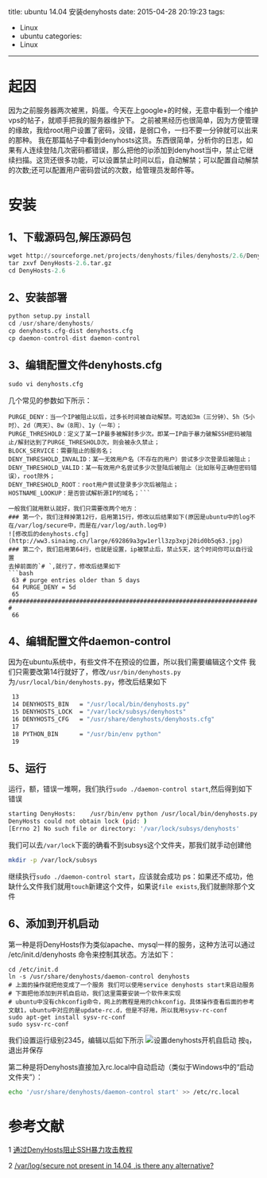 title: ubuntu 14.04 安装denyhosts
date: 2015-04-28 20:19:23
tags:
- Linux
- ubuntu
categories:
- Linux
---
# 起因
因为之前服务器两次被黑，妈蛋。今天在上google+的时候，无意中看到一个维护vps的帖子，就顺手把我的服务器维护下。
之前被黑经历也很简单，因为方便管理的缘故，我给root用户设置了密码，没错，是弱口令，一扫不要一分钟就可以出来的那种。
我在那篇帖子中看到denyhosts这货。东西很简单，分析你的日志，如果有人连续登陆几次密码都错误，那么把他的ip添加到denyhost当中，禁止它继续扫描。这货还很多功能，可以设置禁止时间以后，自动解禁；可以配置自动解禁的次数;还可以配置用户密码尝试的次数，给管理员发邮件等。
<!-- more -->
# 安装
## 1、下载源码包,解压源码包
```python
wget http://sourceforge.net/projects/denyhosts/files/denyhosts/2.6/DenyHosts-2.6.tar.gz
tar zxvf DenyHosts-2.6.tar.gz
cd DenyHosts-2.6
```
## 2、安装部署
```python
python setup.py install
cd /usr/share/denyhosts/
cp denyhosts.cfg-dist denyhosts.cfg
cp daemon-control-dist daemon-control
```
## 3、编辑配置文件denyhosts.cfg
```python
sudo vi denyhosts.cfg
```
几个常见的参数如下所示：
```
PURGE_DENY：当一个IP被阻止以后，过多长时间被自动解禁。可选如3m（三分钟）、5h（5小时）、2d（两天）、8w（8周）、1y（一年）；
PURGE_THRESHOLD：定义了某一IP最多被解封多少次。即某一IP由于暴力破解SSH密码被阻止/解封达到了PURGE_THRESHOLD次，则会被永久禁止；
BLOCK_SERVICE：需要阻止的服务名；
DENY_THRESHOLD_INVALID：某一无效用户名（不存在的用户）尝试多少次登录后被阻止；
DENY_THRESHOLD_VALID：某一有效用户名尝试多少次登陆后被阻止（比如账号正确但密码错误），root除外；
DENY_THRESHOLD_ROOT：root用户尝试登录多少次后被阻止；
HOSTNAME_LOOKUP：是否尝试解析源IP的域名；```

一般我们就用默认就好，我们只需要改两个地方：
### 第一个，我们注释掉第12行，启用第15行，修改以后结果如下(原因是ubuntu中的log不在/var/log/secure中，而是在/var/log/auth.log中)
![修改后的denyhosts.cfg](http://ww3.sinaimg.cn/large/692869a3gw1erll3zp3xpj20id0b5q63.jpg)
### 第二个，我们启用第64行，也就是设置，ip被禁止后，禁止5天，这个时间你可以自行设置
去掉前面的`# `,就行了，修改后结果如下
```bash
 63 # purge entries older than 5 days
 64 PURGE_DENY = 5d
 65 ###################################################################### #
 66 
```
## 4、编辑配置文件daemon-control
因为在ubuntu系统中，有些文件不在预设的位置，所以我们需要编辑这个文件
我们只需要改第14行就好了，修改`/usr/bin/denyhosts.py`为`/usr/local/bin/denyhosts.py`，修改后结果如下
```bash
 13 
 14 DENYHOSTS_BIN   = "/usr/local/bin/denyhosts.py"
 15 DENYHOSTS_LOCK  = "/var/lock/subsys/denyhosts"
 16 DENYHOSTS_CFG   = "/usr/share/denyhosts/denyhosts.cfg"
 17 
 18 PYTHON_BIN      = "/usr/bin/env python"
 19 

```
## 5、运行
运行，额，错误一堆啊，我们执行`sudo ./daemon-control start`,然后得到如下错误
```bash
starting DenyHosts:    /usr/bin/env python /usr/local/bin/denyhosts.py --daemon --config=/usr/share/denyhosts/denyhosts.cfg
DenyHosts could not obtain lock (pid: )
[Errno 2] No such file or directory: '/var/lock/subsys/denyhosts'

```
我们可以去`/var/lock`下面的确看不到subsys这个文件夹，那我们就手动创建他
```bash
mkdir -p /var/lock/subsys
```
继续执行`sudo ./daemon-control start`，应该就会成功
ps：如果还不成功，他缺什么文件我们就用`touch`新建这个文件，如果说`file exists`,我们就删除那个文件
## 6、添加到开机启动
第一种是将DenyHosts作为类似apache、mysql一样的服务，这种方法可以通过 /etc/init.d/denyhosts 命令来控制其状态。方法如下：
```
cd /etc/init.d
ln -s /usr/share/denyhosts/daemon-control denyhosts
# 上面的操作就把他变成了一个服务 我们可以使用service denyhosts start来启动服务
# 下面把他添加到开机自启动，我们这里需要安装一个软件来实现
# ubuntu中没有chkconfig命令，网上的教程是用的chkconfig，具体操作查看后面的参考文献1，ubuntu中对应的是update-rc.d，但是不好用，所以我用sysv-rc-conf 
sudo apt-get install sysv-rc-conf
sudo sysv-rc-conf
```
我们设置运行级别2345，编辑以后如下所示
![设置denyhosts开机自启动](http://ww2.sinaimg.cn/large/692869a3gw1erlmrt5ht5j20j80m40zg.jpg)
按`q`，退出并保存

第二种是将Denyhosts直接加入rc.local中自动启动（类似于Windows中的“启动文件夹”）：
```bash
echo '/usr/share/denyhosts/daemon-control start' >> /etc/rc.local
```

# 参考文献
1 [通过DenyHosts阻止SSH暴力攻击教程](http://www.bootf.com/571.html)

2 [/var/log/secure not present in 14.04 ,is there any alternative?](http://askubuntu.com/questions/534324/var-log-secure-not-present-in-14-04-is-there-any-alternative)
